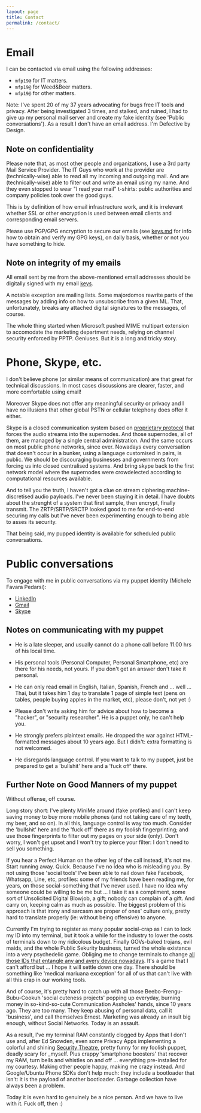 ```yaml
---
layout: page
title: Contact
permalink: /contact/
---
```


Email
=====

I can be contacted via email using the following addresses:

* `mfp19@` for IT matters.
* `mfp19@` for Weed&Beer matters.
* `mfp19@` for other matters.

Note: I've spent 20 of my 37 years advocating for bugs free IT tools and privacy.
After being investigated 3 times, and stalked, and ruined, I had to give up
my personal mail server and create my fake identity (see 'Public conversations').
As a result I don't have an email address.
I'm Defective by Design.

Note on confidentiality
-----------------------

Please note that, as most other people and organizations, I use a 3rd party
Mail Service Provider. The IT Guys who work at the provider are (technically-wise)
able to read all my incoming and outgoing mail.
And are (technically-wise) able to filter out and write an email using my name.
And they even stopped to wear "I read your mail" t-shirts:
public authorities and company policies took over the good guys.

This is by definition of how email infrastructure work, 
and it is irrelevant whether SSL or other encryption is used 
between email clients and corresponding email servers. 

Please use PGP/GPG encryption to secure our emails (see [keys.md](/keys/) 
for info how to obtain and verify my GPG keys), on daily basis,
whether or not you have something to hide.

Note on integrity of my emails
------------------------------

All email sent by me from the above-mentioned email addresses should be
digitally signed with my email [keys](/keys/).

A notable exception are mailing lists. Some majordomos rewrite parts of the messages by
adding info on how to unsubscribe from a given ML. That, unfortunately, breaks
any attached digital signatures to the messages, of course.

The whole thing started when Microsoft pushed MIME multipart extension to
accomodate the marketing department needs, relying on channel security
enforced by PPTP. Geniuses. But it is a long and tricky story.


Phone, Skype, etc.
==================

I don't believe phone (or similar means of communication) are that great for
technical discussions. In most cases discussions are clearer, faster, and more comfortable 
using email!

Moreover Skype does not offer any meaningful security or privacy and 
I have no illusions that other global PSTN or cellular telephony does
offer it either.

Skype is a closed communication system based on 
[proprietary protocol](http://en.wikipedia.org/wiki/Skype_protocol)
that forces the audio streams into the supernodes. And those supernodes,
all of them, are managed by a single central administration.
And the same occurs on most public phone networks, since ever.
Nowadays every conversation that doesn't occur in a bunker, 
using a language customised in pairs, is public.
We should be discouraging businesses and governments from forcing us into
closed centralised systems.
And bring skype back to the first network model where the supernodes were
crowdelected according to computational resources available.

And to tell you the truth, I haven't got a clue on stream ciphering
machine-discretised audio payloads. I've never been stuying it in detail.
I have doubts about the strenght of a system that first sample, then encrypt,
finally transmit. The ZRTP/SRTP/SRCTP looked good to me for end-to-end
securing my calls but I've never been experimenting enough 
to being able to asses its security.

That being said, my pupped identity is available
for scheduled public conversations.


Public conversations
====================

To engage with me in public conversations via 
my puppet identity (Michele Favara Pedarsi):

* [LinkedIn](https://www.linkedin.com/in/Michelefavarapedarsi)
* [Gmail](mailto:michele.favarapedarsi@gmail.com)
* [Skype](skype:michele.favarapedarsi)

Notes on communicating with my puppet
-------------------------------------

* He is a late sleeper, and usually cannot do a phone call before 11.00 hrs of his local time.

* His personal tools (Personal Computer, Personal Smartphone, etc) are there for his needs, not yours.
If you don't get an answer don't take it personal.

* He can only read email in English, Italian, Spanish, French and ... well ... 
Thai, but it takes him 1 day to translate 1 page of simple text (pens on tables, people
buying apples in the market, etc), please don't, not yet :)

* Please don't write asking him for advice about how to become a "hacker", or
"security researcher". He is a puppet only, he can't help you.

* He strongly prefers plaintext emails. He dropped the war against HTML-formatted messages
about 10 years ago. But I didn't: extra formatting is not welcomed.

* He disregards language control. If you want to talk to my puppet,
just be prepared to get a 'bullshit' here and a 'fuck off' there.

Further Note on Good Manners of my puppet
-----------------------------------------

Without offense, off course.

Long story short: I've plenty MiniMe around (fake profiles) and I can't keep saving money
to buy more mobile phones (and not taking care of my teeth, my beer, and so on).
In all this, language control is way too much.
Consider the 'bullshit' here and the 'fuck off' there as my foolish fingerprinting;
and use those fingerprints to filter out my pages on your side (only).
Don't worry, I won't get upset and I won't try to pierce your filter:
I don't need to sell you something.

If you hear a Perfect Human on the other leg of the call instead, it's not me.
Start running away. Quick. Because I've no idea who is misleading you.
By not using those 'social tools' I've been able to nail down
fake Facebook, Whatsapp, Line, etc, profiles: 
some of my friends have been reading me, for years, 
on those social-something that I've never used.
I have no idea why someone could be willing to be me but ... 
I take it as a compliment, some sort of Unsolicited Digital Blowjob,
a gift; nobody can complain of a gift.
And carry on, keeping calm as much as possible. 
The biggest problem of this approach is that irony and sarcasm
are proper of ones' culture only, pretty hard to translate properly
(ie: without being offensive) to anyone.

Currently I'm trying to register as many popular social-crap as I can to lock my ID
into my terminal, but it took a while for the industry to lower the costs of terminals
down to my ridicolous budget. Finally GOVs-baked trojans, evil maids, 
and the whole Public Sekurity business, turned the whole existance into a 
very psychedelic game. Obliging me to change terminals to change [all those
IDs that entangle any and avery device nowadays](https://en.wikipedia.org/wiki/Clipper_chip).
It's a game that I can't afford but ... I hope it will settle down one day.
There should be something like 'medical mariuana exception' for all of us
that can't live with all this crap in our working tools.

And of course, it's pretty hard to catch up with all those Beebo-Frengu-Bubu-Cookuh 
'social cuteness projects' popping up everyday, 
burning money in so-kind-so-cute Communication Assholes' hands, since 10 years ago.
They are too many. They keep abusing of personal data, call it 'business', 
and call themselves Ernest. Marketing was already an insult big enough, 
without Social Networks. Today is an assault.

As a result, I've my terminal RAM constantly clogged by Apps
that I don't use and, after Ed Snowden, even some Privacy Apps
implementing a colorful and shining [Security Theatre](https://en.wikipedia.org/wiki/Security_theater),
pretty funny for my foolish puppet, deadly scary for _myself.
Plus crappy 'smartphone boosters' that recover my RAM, 
turn bells and whistles on and off ... everything pre-installed 
for my courtesy. Making other people happy, making me crazy instead.
And Google/Ubuntu Phone SDKs don't help much: they include a bootloader
that isn't: it is the payload of another bootloader.
Garbage collection have always been a problem.

Today it is even hard to genuinely be a nice person.
And we have to live with it. Fuck off, then :)

